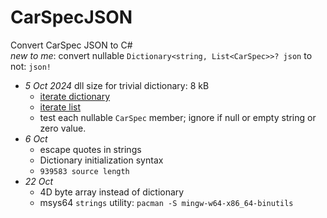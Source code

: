 # CarSpecJSON
 Convert CarSpec JSON to C#  
	*new to me*: convert nullable `Dictionary<string, List<CarSpec>>? json` to not:  `json!`
- *5 Oct 2024*  dll size for trivial dictionary:  8 kB
    - [iterate dictionary](https://code-maze.com/csharp-iterate-through-dictionary/)
    - [iterate list](https://www.tutorialsteacher.com/articles/foreach-loop-in-csharp)  
	- test each nullable `CarSpec` member; ignore if null or empty string or zero value.
- *6 Oct*
	- escape quotes in strings
	- Dictionary initialization syntax
	- `939583 source length`
- *22 Oct*
	- 4D byte array instead of dictionary
	- msys64 `strings` utility: `pacman -S mingw-w64-x86_64-binutils`

